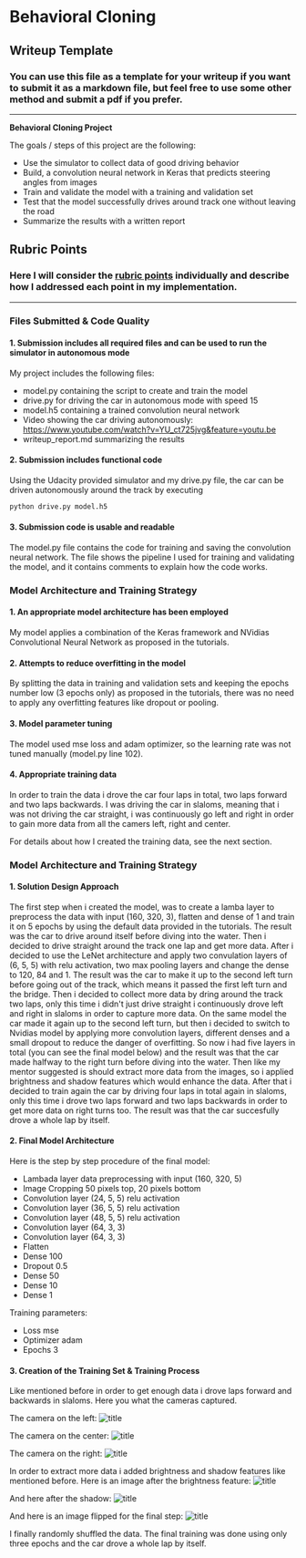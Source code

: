 # **Behavioral Cloning** 

## Writeup Template

### You can use this file as a template for your writeup if you want to submit it as a markdown file, but feel free to use some other method and submit a pdf if you prefer.

---

**Behavioral Cloning Project**

The goals / steps of this project are the following:
* Use the simulator to collect data of good driving behavior
* Build, a convolution neural network in Keras that predicts steering angles from images
* Train and validate the model with a training and validation set
* Test that the model successfully drives around track one without leaving the road
* Summarize the results with a written report


[//]: # (Image References)

[image1]: ./examples/placeholder.png "Model Visualization"
[image2]: ./examples/placeholder.png "Grayscaling"
[image3]: ./examples/placeholder_small.png "Recovery Image"
[image4]: ./examples/placeholder_small.png "Recovery Image"
[image5]: ./examples/placeholder_small.png "Recovery Image"
[image6]: ./examples/placeholder_small.png "Normal Image"
[image7]: ./examples/placeholder_small.png "Flipped Image"

## Rubric Points
### Here I will consider the [rubric points](https://review.udacity.com/#!/rubrics/432/view) individually and describe how I addressed each point in my implementation.  

---
### Files Submitted & Code Quality

#### 1. Submission includes all required files and can be used to run the simulator in autonomous mode

My project includes the following files:
* model.py containing the script to create and train the model
* drive.py for driving the car in autonomous mode with speed 15
* model.h5 containing a trained convolution neural network 
* Video showing the car driving autonomously: https://www.youtube.com/watch?v=YU_ct725jvg&feature=youtu.be
* writeup_report.md summarizing the results

#### 2. Submission includes functional code
Using the Udacity provided simulator and my drive.py file, the car can be driven autonomously around the track by executing 
```sh
python drive.py model.h5
```

#### 3. Submission code is usable and readable

The model.py file contains the code for training and saving the convolution neural network. The file shows the pipeline I used for training and validating the model, and it contains comments to explain how the code works.

### Model Architecture and Training Strategy

#### 1. An appropriate model architecture has been employed

My model applies a combination of the Keras framework and NVidias Convolutional Neural Network as proposed in the tutorials. 

#### 2. Attempts to reduce overfitting in the model

By splitting the data in training and validation sets and keeping the epochs number low (3 epochs only) as proposed in the tutorials, there was no need to apply any overfitting features like dropout or pooling.

#### 3. Model parameter tuning

The model used mse loss and adam optimizer, so the learning rate was not tuned manually (model.py line 102).

#### 4. Appropriate training data

In order to train the data i drove the car four laps in total, two laps forward and two laps backwards. I was driving the car in slaloms, meaning that i was not driving the car straight, i was continuously go left and right in order to gain more data from all the camers left, right and center.

For details about how I created the training data, see the next section. 

### Model Architecture and Training Strategy

#### 1. Solution Design Approach

The first step when i created the model, was to create a lamba layer to preprocess the data with input (160, 320, 3), flatten and dense of 1 and train it on 5 epochs by using the default data provided in the tutorials. The result was the car to drive around itself before diving into the water.
Then i decided to drive straight around the track one lap and get more data. After i decided to use the LeNet architecture and apply 
two convulation layers of (6, 5, 5) with relu activation, two max pooling layers and change the dense to 120, 84 and 1. The result was
the car to make it up to the second left turn before going out of the track, which means it passed the first left turn and the bridge.
Then i decided to collect more data by dring around the track two laps, only this time i didn't just drive straight i continuously drove left and right in slaloms in order to capture more data. On the same model the car made it again up to the second left turn, but then i decided to switch to Nvidias model by applying more convolution layers, different denses and a small dropout to reduce the danger of overfitting. So now i had five layers in total (you can see the final model below) and the result was that the car made halfway to the right turn before diving into the water.
Then like my mentor suggested is should extract more data from the images, so i applied brightness and shadow features which would enhance the data. After that i decided to train again the car by driving four laps in total again in slaloms, only this time i drove two laps forward and two laps backwards in order to get more data on right turns too.
The result was that the car succesfully drove a whole lap by itself.

#### 2. Final Model Architecture

Here is the step by step procedure of the final model:
  - Lambada layer data preprocessing with input (160, 320, 5)
  - Image Cropping 50 pixels top, 20 pixels bottom
  - Convolution layer (24, 5, 5) relu activation
  - Convolution layer (36, 5, 5) relu activation
  - Convolution layer (48, 5, 5) relu activation
  - Convolution layer (64, 3, 3) 
  - Convolution layer (64, 3, 3) 
  - Flatten
  - Dense 100
  - Dropout 0.5
  - Dense 50
  - Dense 10
  - Dense 1
  
Training parameters:
  - Loss mse
  - Optimizer adam
  - Epochs 3

#### 3. Creation of the Training Set & Training Process

Like mentioned before in order to get enough data i drove laps forward and backwards in slaloms. Here you what the cameras captured.

The camera on the left:
![title](./images/left.jpg)

The camera on the center:
![title](./images/center.jpg)

The camera on the right:
![title](./images/right.jpg)

In order to extract more data i added brightness and shadow features like mentioned before. Here is an image after the brightness feature:
![title](./images/bright.PNG)

And here after the shadow:
![title](./images/shadow.PNG)

And here is an image flipped for the final step:
![title](./images/flipped.PNG)

I finally randomly shuffled the data. The final training was done using only three epochs and the car drove a whole lap by itself.
